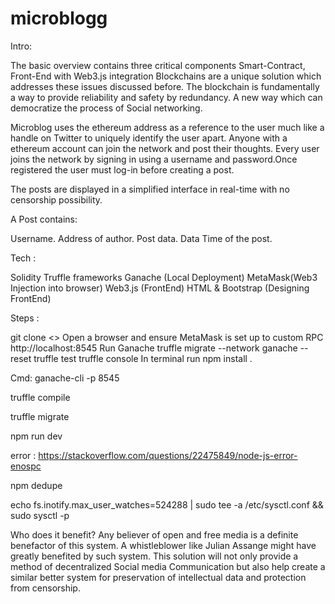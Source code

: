 # microblogg

Intro:

The basic overview contains three critical components Smart-Contract, Front-End with Web3.js integration 
Blockchains are a unique solution which addresses these issues discussed before. The blockchain is fundamentally a way to provide reliability and safety by redundancy. A new way which can democratize the process of Social networking.

Microblog uses the ethereum address as a reference to the user much like a handle on Twitter to uniquely identify the user apart. Anyone with a ethereum account can join the network and post their thoughts. Every user joins the network by signing in using a username and password.Once registered the user must log-in before creating a post.

The posts are displayed in a simplified interface in real-time with no censorship possibility.

A Post contains:

Username.
Address of author.
Post data.
Data Time of the post.

Tech :

Solidity
Truffle frameworks 
Ganache (Local Deployment)
MetaMask(Web3 Injection into browser)
Web3.js (FrontEnd)
HTML & Bootstrap (Designing FrontEnd)


Steps :

git clone <>
Open a browser and ensure MetaMask is set up to custom RPC http://localhost:8545
Run Ganache
truffle migrate --network ganache --reset
truffle test
truffle console
In terminal run npm install .

Cmd:
ganache-cli -p 8545

truffle compile 

truffle migrate 

npm run dev


error :
https://stackoverflow.com/questions/22475849/node-js-error-enospc

 npm dedupe

echo fs.inotify.max_user_watches=524288 | sudo tee -a /etc/sysctl.conf && sudo sysctl -p

Who does it benefit?
Any believer of open and free media is a definite benefactor of this system. A whistleblower like Julian Assange might have greatly benefited by such system. This solution will not only provide a method of decentralized Social media Communication but also help create a similar better system for preservation of intellectual data and protection from censorship.
